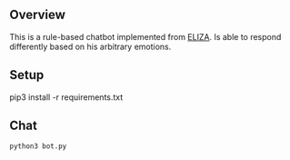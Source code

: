 
## Overview

This is a rule-based chatbot implemented from [ELIZA](https://en.wikipedia.org/wiki/ELIZA). Is able to respond differently based on his arbitrary emotions.

## Setup

pip3 install -r requirements.txt

## Chat

```py
python3 bot.py
```

